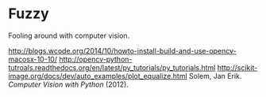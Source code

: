 # Fuzzy

Fooling around with computer vision.

http://blogs.wcode.org/2014/10/howto-install-build-and-use-opencv-macosx-10-10/
http://opencv-python-tutroals.readthedocs.org/en/latest/py_tutorials/py_tutorials.html
http://scikit-image.org/docs/dev/auto_examples/plot_equalize.html
Solem, Jan Erik. *Computer Vision with Python* (2012).
